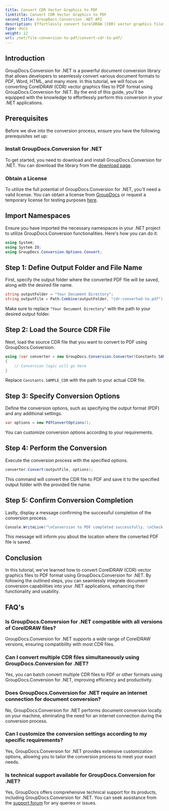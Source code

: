 ```yaml
---
title: Convert CDR Vector Graphics to PDF
linktitle: Convert CDR Vector Graphics to PDF
second_title: GroupDocs.Conversion .NET API
description: Effortlessly convert CorelDRAW (CDR) vector graphics files to PDF format using GroupDocs.Conversion for .NET. Streamline your document conversion process.
type: docs
weight: 12
url: /net/file-conversion-to-pdf/convert-cdr-to-pdf/
---
```

## Introduction
GroupDocs.Conversion for .NET is a powerful document conversion library that allows developers to seamlessly convert various document formats to PDF, Word, HTML, and many more. In this tutorial, we will focus on converting CorelDRAW (CDR) vector graphics files to PDF format using GroupDocs.Conversion for .NET. By the end of this guide, you'll be equipped with the knowledge to effortlessly perform this conversion in your .NET applications.
## Prerequisites
Before we dive into the conversion process, ensure you have the following prerequisites set up:
### Install GroupDocs.Conversion for .NET
To get started, you need to download and install GroupDocs.Conversion for .NET. You can download the library from the [download page](https://releases.groupdocs.com/conversion/net/).
### Obtain a License
To utilize the full potential of GroupDocs.Conversion for .NET, you'll need a valid license. You can obtain a license from [GroupDocs](https://purchase.groupdocs.com/buy) or request a temporary license for testing purposes [here](https://purchase.groupdocs.com/temporary-license/).

## Import Namespaces
Ensure you have imported the necessary namespaces in your .NET project to utilize GroupDocs.Conversion functionalities. Here's how you can do it:
```csharp
using System;
using System.IO;
using GroupDocs.Conversion.Options.Convert;
```
## Step 1: Define Output Folder and File Name
First, specify the output folder where the converted PDF file will be saved, along with the desired file name.
```csharp
string outputFolder = "Your Document Directory";
string outputFile = Path.Combine(outputFolder, "cdr-converted-to.pdf");
```
Make sure to replace `"Your Document Directory"` with the path to your desired output folder.
## Step 2: Load the Source CDR File
Next, load the source CDR file that you want to convert to PDF using GroupDocs.Conversion.
```csharp
using (var converter = new GroupDocs.Conversion.Converter(Constants.SAMPLE_CDR))
{
    // Conversion logic will go here
}
```
Replace `Constants.SAMPLE_CDR` with the path to your actual CDR file.
## Step 3: Specify Conversion Options
Define the conversion options, such as specifying the output format (PDF) and any additional settings.
```csharp
var options = new PdfConvertOptions();
```
You can customize conversion options according to your requirements.
## Step 4: Perform the Conversion
Execute the conversion process with the specified options.
```csharp
converter.Convert(outputFile, options);
```
This command will convert the CDR file to PDF and save it to the specified output folder with the provided file name.
## Step 5: Confirm Conversion Completion
Lastly, display a message confirming the successful completion of the conversion process.
```csharp
Console.WriteLine("\nConversion to PDF completed successfully. \nCheck output in {0}", outputFolder);
```
This message will inform you about the location where the converted PDF file is saved.

## Conclusion
In this tutorial, we've learned how to convert CorelDRAW (CDR) vector graphics files to PDF format using GroupDocs.Conversion for .NET. By following the outlined steps, you can seamlessly integrate document conversion capabilities into your .NET applications, enhancing their functionality and usability.
## FAQ's
### Is GroupDocs.Conversion for .NET compatible with all versions of CorelDRAW files?
GroupDocs.Conversion for .NET supports a wide range of CorelDRAW versions, ensuring compatibility with most CDR files.
### Can I convert multiple CDR files simultaneously using GroupDocs.Conversion for .NET?
Yes, you can batch convert multiple CDR files to PDF or other formats using GroupDocs.Conversion for .NET, improving efficiency and productivity.
### Does GroupDocs.Conversion for .NET require an internet connection for document conversion?
No, GroupDocs.Conversion for .NET performs document conversion locally on your machine, eliminating the need for an internet connection during the conversion process.
### Can I customize the conversion settings according to my specific requirements?
Yes, GroupDocs.Conversion for .NET provides extensive customization options, allowing you to tailor the conversion process to meet your exact needs.
### Is technical support available for GroupDocs.Conversion for .NET?
Yes, GroupDocs offers comprehensive technical support for its products, including GroupDocs.Conversion for .NET. You can seek assistance from the [support forum](https://forum.groupdocs.com/c/conversion/11) for any queries or issues.
